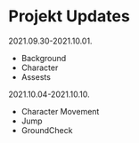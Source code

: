 # Projekt Updates
2021.09.30-2021.10.01.
- Background
- Character
- Assests

2021.10.04-2021.10.10.
- Character Movement
- Jump
- GroundCheck